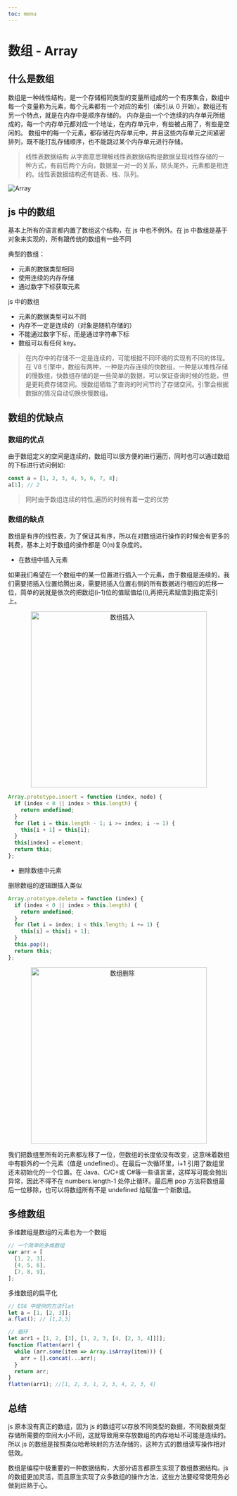 ```yaml
---
toc: menu
---
```


# 数组 - Array

## 什么是数组

数组是一种线性结构，是一个存储相同类型的变量所组成的一个有序集合，数组中每一个变量称为元素，每个元素都有一个对应的索引（索引从 0 开始）。数组还有另一个特点，就是在内存中是顺序存储的。 内存是由一个个连续的内存单元所组成的，每一个内存单元都对应一个地址，在内存单元中，有些被占用了，有些是空闲的。 数组中的每一个元素，都存储在内存单元中，并且这些内存单元之间紧密排列，既不能打乱存储顺序，也不能跳过某个内存单元进行存储。

> 线性表数据结构 从字面意思理解线性表数据结构是数据呈现线性存储的一种方式，有前后两个方向，数据呈一对一的关系，除头尾外，元素都是相连的。线性表数据结构还有链表、栈、队列。

![Array](https://td-dev-public.oss-cn-hangzhou.aliyuncs.com/maoyes-app/1619014497486978379)

## js 中的数组

基本上所有的语言都内置了数组这个结构，在 js 中也不例外。在 js 中数组是基于 对象来实现的，所有跟传统的数组有一些不同

典型的数组：

- 元素的数据类型相同
- 使用连续的内存存储
- 通过数字下标获取元素

js 中的数组

- 元素的数据类型可以不同
- 内存不一定是连续的（对象是随机存储的）
- 不能通过数字下标，而是通过字符串下标
- 数组可以有任何 key。

> 在内存中的存储不一定是连续的，可能根据不同环境的实现有不同的体现。在 V8 引擎中，数组有两种，一种是内存连续的快数组，一种是以堆栈存储的慢数组，快数组存储的是一些简单的数据，可以保证查询时候的性能，但是更耗费存储空间。慢数组牺牲了查询的时间节约了存储空间。引擎会根据数据的情况自动切换快慢数组。

## 数组的优缺点

### 数组的优点

由于数组定义的空间是连续的，数组可以很方便的进行遍历，同时也可以通过数组的下标进行访问例如:

```js
const a = [1, 2, 3, 4, 5, 6, 7, 8];
a[1]; // 2
```

> 同时由于数组连续的特性,遍历的时候有着一定的优势

### 数组的缺点

数组是有序的线性表，为了保证其有序，所以在对数组进行操作的时候会有更多的耗费，基本上对于数组的操作都是 O(n)复杂度的。

- 在数组中插入元素

如果我们希望在一个数组中的某一位置进行插入一个元素，由于数组是连续的，我们需要把插入位置给腾出来，需要把插入位置右侧的所有数据进行相应的后移一位，简单的说就是依次的把数组(i-1)位的值赋值给(i),再把元素赋值到指定索引上。

<center>
<img src="https://td-dev-public.oss-cn-hangzhou.aliyuncs.com/maoyes-app/1619015200254077566.png" alt="数组插入" width="400" />
</center>

```js
Array.prototype.insert = function (index, node) {
  if (index < 0 || index > this.length) {
    return undefined;
  }
  for (let i = this.length - 1; i >= index; i -= 1) {
    this[i + 1] = this[i];
  }
  this[index] = element;
  return this;
};
```

- 删除数组中元素

删除数组的逻辑跟插入类似

```js
Array.prototype.delete = function (index) {
  if (index < 0 || index > this.length) {
    return undefined;
  }
  for (let i = index; i < this.length; i += 1) {
    this[i] = this[i + 1];
  }
  this.pop();
  return this;
};
```

<center>
<img src="https://td-dev-public.oss-cn-hangzhou.aliyuncs.com/maoyes-app/1619015726909083485.png" alt="数组删除" width="400" />
</center>

我们把数组里所有的元素都左移了一位，但数组的长度依没有改变，这意味着数组中有额外的一个元素（值是 undefined）。在最后一次循环里，i+1 引用了数组里还未初始化的一个位置。在 Java、C/C+或 C#等一些语言里，这样写可能会抛出异常，因此不得不在 numbers.length-1 处停止循环。最后用 pop 方法将数组最后一位移除，也可以将数组所有不是 undefined 给赋值一个新数组。

## 多维数组

多维数组是数组的元素也为一个数组

```js
// 一个简单的多维数组
var arr = [
  [1, 2, 3],
  [4, 5, 6],
  [7, 8, 9],
];
```

多维数组的扁平化

```js
// ES6 中提供的方法flat
let a = [1, [2, 3]];
a.flat(); // [1,2,3]

// 循环
let arr1 = [1, 2, [3], [1, 2, 3, [4, [2, 3, 4]]]];
function flatten(arr) {
  while (arr.some(item => Array.isArray(item))) {
    arr = [].concat(...arr);
  }
  return arr;
}
flatten(arr1); //[1, 2, 3, 1, 2, 3, 4, 2, 3, 4]
```

## 总结

js 原本没有真正的数组，因为 js 的数组可以存放不同类型的数据，不同数据类型存储所需要的空间大小不同，这就导致用来存放数组的内存地址不可能是连续的。所以 js 的数组是按照类似哈希映射的方法存储的，这种方式的数组读写操作相对低效。

数组是编程中极重要的一种数据结构，大部分语言都原生实现了数组数据结构。js 的数组更加灵活，而且原生实现了众多数组的操作方法，这些方法要经常使用务必做到烂熟于心。
